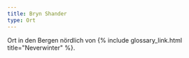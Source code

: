 ```yaml
---
title: Bryn Shander
type: Ort
---
```


Ort in den Bergen nördlich von {% include glossary_link.html title="Neverwinter" %}.
